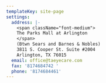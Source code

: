```yaml
---
templateKey: site-page
settings:
  address: |-
    <span className="font-medium">
    The Parks Mall at Arlington
    </span>
    (Btwn Sears and Barnes & Nobles)
    3811 S. Cooper St. Suite #2004
    Arlington, TX 76015
  email: office@taeyecare.com
  fax: '8174684742 '
  phone: '8174684461'
---
```


